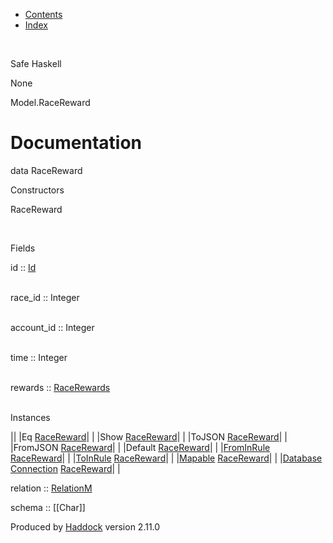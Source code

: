-   [Contents](index.html)
-   [Index](doc-index.html)

 

Safe Haskell

None

Model.RaceReward

Documentation
=============

data RaceReward

Constructors

RaceReward

 

Fields

id :: [Id](Model-General.html#t:Id)  
 

race\_id :: Integer  
 

account\_id :: Integer  
 

time :: Integer  
 

rewards :: [RaceRewards](Data-RaceReward.html#t:RaceRewards)  
 

Instances

||
|Eq [RaceReward](Model-RaceReward.html#t:RaceReward)| |
|Show [RaceReward](Model-RaceReward.html#t:RaceReward)| |
|ToJSON [RaceReward](Model-RaceReward.html#t:RaceReward)| |
|FromJSON [RaceReward](Model-RaceReward.html#t:RaceReward)| |
|Default [RaceReward](Model-RaceReward.html#t:RaceReward)| |
|[FromInRule](Data-InRules.html#t:FromInRule) [RaceReward](Model-RaceReward.html#t:RaceReward)| |
|[ToInRule](Data-InRules.html#t:ToInRule) [RaceReward](Model-RaceReward.html#t:RaceReward)| |
|[Mapable](Model-General.html#t:Mapable) [RaceReward](Model-RaceReward.html#t:RaceReward)| |
|[Database](Model-General.html#t:Database) [Connection](Data-SqlTransaction.html#t:Connection) [RaceReward](Model-RaceReward.html#t:RaceReward)| |

relation :: [RelationM](Data-Relation.html#t:RelationM)

schema :: [[Char]]

Produced by [Haddock](http://www.haskell.org/haddock/) version 2.11.0
